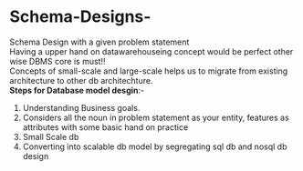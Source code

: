 # Schema-Designs-
Schema Design with a given problem statement<br>
Having a upper hand on datawarehouseing concept would be perfect other wise DBMS core is must!!<br>
Concepts of small-scale and large-scale helps us to migrate from existing architecture to other db architechture.<br>
<b>Steps for Database model desgin</b>:-
<ol>
<li>Understanding Business goals.</li>
<li>Considers all the noun in problem statement as your entity, features as attributes with some basic hand on practice</li>
<li>Small Scale db</li>
<li>Converting into scalable db model by segregating sql db and nosql db design</li>
</ol>
